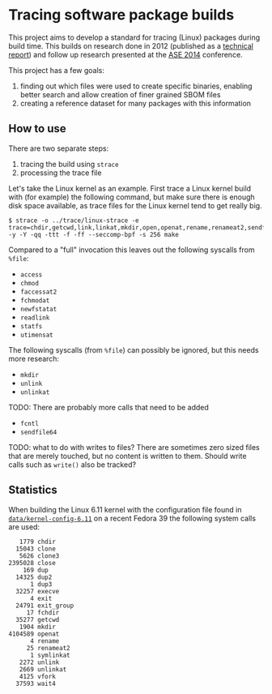 # Tracing software package builds

This project aims to develop a standard for tracing (Linux) packages during
build time. This builds on research done in 2012 (published as a
[technical report][TUD-SERG]) and follow up research presented at the
[ASE 2014][ASE-2014] conference.

This project has a few goals:

1. finding out which files were used to create specific binaries, enabling
   better search and allow creation of finer grained SBOM files
2. creating a reference dataset for many packages with this information

## How to use

There are two separate steps:

1. tracing the build using `strace`
2. processing the trace file

Let's take the Linux kernel as an example. First trace a Linux kernel build
with (for example) the following command, but make sure there is enough disk
space available, as trace files for the Linux kernel tend to get really big.

```console
$ strace -o ../trace/linux-strace -e trace=chdir,getcwd,link,linkat,mkdir,open,openat,rename,renameat2,sendfile,symlink,symlinkat,unlink,unlinkat,%process,dup,dup2,dup3,close,pipe,tee,fchdir -y -Y -qq -ttt -f -ff --seccomp-bpf -s 256 make
```

Compared to a "full" invocation this leaves out the following syscalls from
`%file`:

* `access`
* `chmod`
* `faccessat2`
* `fchmodat`
* `newfstatat`
* `readlink`
* `statfs`
* `utimensat`

The following syscalls (from `%file`) can possibly be ignored, but this needs
more research:

* `mkdir`
* `unlink`
* `unlinkat`

TODO: There are probably more calls that need to be added
* `fcntl`
* `sendfile64`

TODO: what to do with writes to files? There are sometimes zero sized files
that are merely touched, but no content is written to them. Should write
calls such as `write()` also be tracked?

## Statistics

When building the Linux 6.11 kernel with the configuration file found in
[`data/kernel-config-6.11`](data/kernel-config-6.11) on a recent Fedora 39 the
following system calls are used:

```console
   1779 chdir
  15043 clone
   5626 clone3
2395028 close
    169 dup
  14325 dup2
      1 dup3
  32257 execve
      4 exit
  24791 exit_group
     17 fchdir
  35277 getcwd
   1904 mkdir
4104589 openat
      4 rename
     25 renameat2
      1 symlinkat
   2272 unlink
   2669 unlinkat
   4125 vfork
  37593 wait4
```

[TUD-SERG]:<https://web.archive.org/web/20130429174246/http://www.st.ewi.tudelft.nl/~sander/pdf/publications/TUD-SERG-2012-010.pdf>
[ASE-2014]:<https://rebels.cs.uwaterloo.ca/confpaper/2014/09/14/tracing-software-build-processes-to-uncover-license-compliance-inconsistencies.html>
